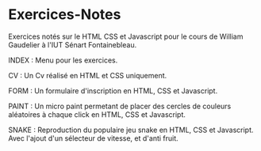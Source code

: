 # Exercices-Notes
Exercices notés sur le HTML CSS et Javascript pour le cours de William Gaudelier à l'IUT Sénart Fontainebleau.

INDEX :
  Menu pour les exercices.
  
CV :
  Un Cv réalisé en HTML et CSS uniquement.

FORM :
  Un formulaire d'inscription en HTML, CSS et Javascript.
  
PAINT :
  Un micro paint permetant de placer des cercles de couleurs aléatoires à chaque click en HTML, CSS et Javascript.
  
SNAKE : 
  Reproduction du populaire jeu snake en HTML, CSS et Javascript. Avec l'ajout d'un sélecteur de vitesse, et d'anti fruit.
